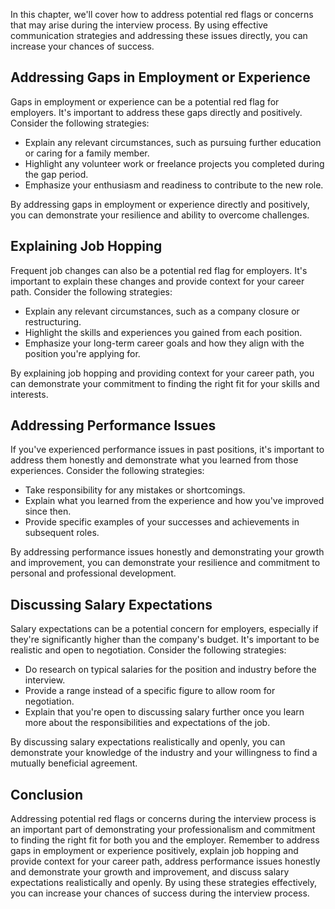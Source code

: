 
In this chapter, we'll cover how to address potential red flags or concerns that may arise during the interview process. By using effective communication strategies and addressing these issues directly, you can increase your chances of success.

Addressing Gaps in Employment or Experience
-------------------------------------------

Gaps in employment or experience can be a potential red flag for employers. It's important to address these gaps directly and positively. Consider the following strategies:

* Explain any relevant circumstances, such as pursuing further education or caring for a family member.
* Highlight any volunteer work or freelance projects you completed during the gap period.
* Emphasize your enthusiasm and readiness to contribute to the new role.

By addressing gaps in employment or experience directly and positively, you can demonstrate your resilience and ability to overcome challenges.

Explaining Job Hopping
----------------------

Frequent job changes can also be a potential red flag for employers. It's important to explain these changes and provide context for your career path. Consider the following strategies:

* Explain any relevant circumstances, such as a company closure or restructuring.
* Highlight the skills and experiences you gained from each position.
* Emphasize your long-term career goals and how they align with the position you're applying for.

By explaining job hopping and providing context for your career path, you can demonstrate your commitment to finding the right fit for your skills and interests.

Addressing Performance Issues
-----------------------------

If you've experienced performance issues in past positions, it's important to address them honestly and demonstrate what you learned from those experiences. Consider the following strategies:

* Take responsibility for any mistakes or shortcomings.
* Explain what you learned from the experience and how you've improved since then.
* Provide specific examples of your successes and achievements in subsequent roles.

By addressing performance issues honestly and demonstrating your growth and improvement, you can demonstrate your resilience and commitment to personal and professional development.

Discussing Salary Expectations
------------------------------

Salary expectations can be a potential concern for employers, especially if they're significantly higher than the company's budget. It's important to be realistic and open to negotiation. Consider the following strategies:

* Do research on typical salaries for the position and industry before the interview.
* Provide a range instead of a specific figure to allow room for negotiation.
* Explain that you're open to discussing salary further once you learn more about the responsibilities and expectations of the job.

By discussing salary expectations realistically and openly, you can demonstrate your knowledge of the industry and your willingness to find a mutually beneficial agreement.

Conclusion
----------

Addressing potential red flags or concerns during the interview process is an important part of demonstrating your professionalism and commitment to finding the right fit for both you and the employer. Remember to address gaps in employment or experience positively, explain job hopping and provide context for your career path, address performance issues honestly and demonstrate your growth and improvement, and discuss salary expectations realistically and openly. By using these strategies effectively, you can increase your chances of success during the interview process.
